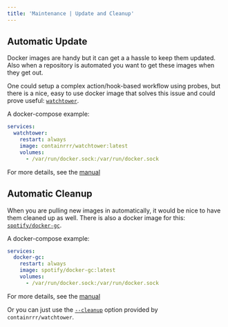 ```yaml
---
title: 'Maintenance | Update and Cleanup'
---
```


## Automatic Update

Docker images are handy but it can get a a hassle to keep them updated. Also when a repository is automated you want to get these images when they get out.

One could setup a complex action/hook-based workflow using probes, but there is a nice, easy to use docker image that solves this issue and could prove useful: [`watchtower`](https://hub.docker.com/r/containrrr/watchtower).

A docker-compose example:

```yaml
services:
  watchtower:
    restart: always
    image: containrrr/watchtower:latest
    volumes:
      - /var/run/docker.sock:/var/run/docker.sock
```

For more details, see the [manual](https://containrrr.github.io/watchtower/)

## Automatic Cleanup

When you are pulling new images in automatically, it would be nice to have them cleaned up as well. There is also a docker image for this: [`spotify/docker-gc`](https://hub.docker.com/r/spotify/docker-gc/).

A docker-compose example:

```yaml
services:
  docker-gc:
    restart: always
    image: spotify/docker-gc:latest
    volumes:
      - /var/run/docker.sock:/var/run/docker.sock
```

For more details, see the [manual](https://github.com/spotify/docker-gc/blob/master/README.md)

Or you can just use the [`--cleanup`](https://containrrr.github.io/watchtower/arguments/#cleanup) option provided by `containrrr/watchtower`.
